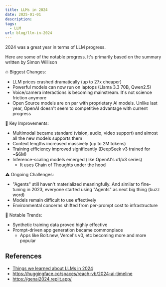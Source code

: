 ```yaml
---
title: LLMs in 2024
date: 2025-01-01
description: 
tags:
  - LLM
url: blog/llm-in-2024
---
```

2024 was a great year in terms of LLM progress. 

Here are some of the notable progress. It's primarily based on the summary written by Simon Willison

🔥 Biggest Changes:
- LLM prices crashed dramatically (up to 27x cheaper)
- Powerful models can now run on laptops (Llama 3.3 70B, Qwen2.5)
- Voice/camera interactions is becoming mainstream. It's not science friction anymore
- Open Source models are on par with proprietary AI models. Unlike last year, OpenAI doesn't seem to competitive advantage with current progress

💪 Key Improvements:
- Multimodal became standard (vision, audio, video support) and almost all the new models supports them
- Context lengths increased massively (up to 2M tokens)
- Training efficiency improved significantly (DeepSeek v3 trained for ~$6M)
- Inference-scaling models emerged (like OpenAI's o1/o3 series)
	- It uses Chain of Thoughts under the hood

⚠️ Ongoing Challenges:
- "Agents" still haven't materialized meaningfully. And similar to fine-tuning in 2023, everyone started using "Agents" as next big thing (buzz word)
- Models remain difficult to use effectively
- Environmental concerns shifted from per-prompt cost to infrastructure

🔮 Notable Trends:
- Synthetic training data proved highly effective
- Prompt-driven app generation became commonplace
	- Apps like Bolt.new, Vercel's v0, etc becoming more and more popular
## References
- [Things we learned about LLMs in 2024](https://simonwillison.net/2024/Dec/31/llms-in-2024/)
- https://huggingface.co/spaces/reach-vb/2024-ai-timeline
- https://genai2024.replit.app/